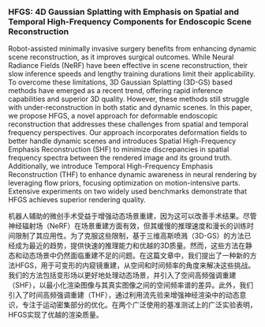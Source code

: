 ### HFGS: 4D Gaussian Splatting with Emphasis on Spatial and Temporal High-Frequency Components for Endoscopic Scene Reconstruction

Robot-assisted minimally invasive surgery benefits from enhancing dynamic scene reconstruction, as it improves surgical outcomes. While Neural Radiance Fields (NeRF) have been effective in scene reconstruction, their slow inference speeds and lengthy training durations limit their applicability. To overcome these limitations, 3D Gaussian Splatting (3D-GS) based methods have emerged as a recent trend, offering rapid inference capabilities and superior 3D quality. However, these methods still struggle with under-reconstruction in both static and dynamic scenes. In this paper, we propose HFGS, a novel approach for deformable endoscopic reconstruction that addresses these challenges from spatial and temporal frequency perspectives. Our approach incorporates deformation fields to better handle dynamic scenes and introduces Spatial High-Frequency Emphasis Reconstruction (SHF) to minimize discrepancies in spatial frequency spectra between the rendered image and its ground truth. Additionally, we introduce Temporal High-Frequency Emphasis Reconstruction (THF) to enhance dynamic awareness in neural rendering by leveraging flow priors, focusing optimization on motion-intensive parts. Extensive experiments on two widely used benchmarks demonstrate that HFGS achieves superior rendering quality.

机器人辅助的微创手术受益于增强动态场景重建，因为这可以改善手术结果。尽管神经辐射场（NeRF）在场景重建方面有效，但其缓慢的推理速度和漫长的训练时间限制了其应用性。为了克服这些限制，基于三维高斯喷溅（3D-GS）的方法已经成为最近的趋势，提供快速的推理能力和优越的3D质量。然而，这些方法在静态和动态场景中仍然面临重建不足的问题。在这篇文章中，我们提出了一种新的方法HFGS，用于可变形的内窥镜重建，从空间和时间频率的角度来解决这些挑战。我们的方法包括变形场以更好地处理动态场景，并引入了空间高频强调重建（SHF），以最小化渲染图像与其真实图像之间的空间频率谱的差异。此外，我们引入了时间高频强调重建（THF），通过利用流先验来增强神经渲染中的动态意识，专注于运动密集部分的优化。在两个广泛使用的基准测试上的广泛实验表明，HFGS实现了优越的渲染质量。
